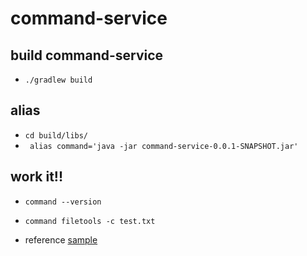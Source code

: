 # command-service
## build command-service
* `./gradlew build`
## alias
* `cd build/libs/`
* ` alias command='java -jar command-service-0.0.1-SNAPSHOT.jar'`
## work it!!
* `command --version`
* `command filetools -c test.txt`

* reference [sample](https://ksby.hatenablog.com/entry/2019/07/20/092721) 
